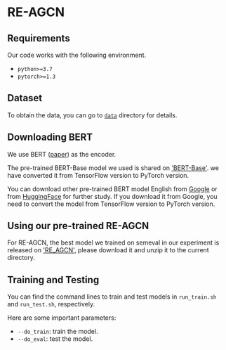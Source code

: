 # RE-AGCN

## Requirements

Our code works with the following environment.
* `python>=3.7`
* `pytorch>=1.3`

## Dataset

To obtain the data, you can go to [`data`](./data) directory for details.

## Downloading BERT 

We use BERT ([paper](https://www.aclweb.org/anthology/N19-1423/)) as the encoder. 

The pre-trained BERT-Base model we used is shared on ['BERT-Base'](https://drive.google.com/file/d/16s8R7AivlBPJAVbQCdm3J0BhkSCXBD7S/view?usp=drive_link). we have converted it from TensorFlow version to PyTorch version.

You can download other pre-trained BERT model English from [Google](https://github.com/google-research/bert) or from [HuggingFace](https://s3.amazonaws.com/models.huggingface.co/bert/bert-base-chinese.tar.gz) for further study. If you download it from Google, you need to convert the model from TensorFlow version to PyTorch version.

## Using our pre-trained RE-AGCN

For RE-AGCN, the best model we trained on semeval in our experiment is released on ['RE_AGCN'](https://drive.google.com/file/d/1bLJkvcxKv4vGUsRJfV9FkbOgeYFveWbm/view?usp=drive_link), please download it and unzip it to the current directory.

## Training and Testing

You can find the command lines to train and test models in `run_train.sh` and `run_test.sh`, respectively.

Here are some important parameters:

* `--do_train`: train the model.
* `--do_eval`: test the model.
